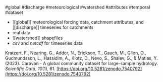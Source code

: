 #global #discharge #meteorological #watershed #attributes #temporal #dataset
- [[global]] meteorological forcing data, catchment attributes, and [[discharge]] timeseries for catchments
- real data
- [[watershed]] shapefiles
- _csv_ and _netcdf_ for timeseries data

Kratzert, F., Nearing, G., Addor, N., Erickson, T., Gauch, M., Gilon, O., Gudmundsson, L., Hassidim, A., Klotz, D., Nevo, S., Shalev, G., & Matias, Y. (2023). Caravan - A global community dataset for large-sample hydrology. _Scientific Data_, _10_(1), 61. [https://doi.org/10.5281/zenodo.7540792](https://doi.org/10.5281/zenodo.7540792)